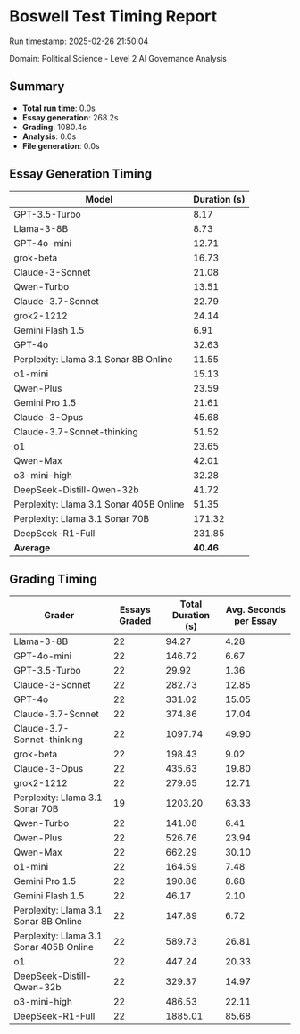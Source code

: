 # Boswell Test Timing Report

Run timestamp: 2025-02-26 21:50:04

Domain: Political Science - Level 2 AI Governance Analysis

## Summary

- **Total run time**: 0.0s
- **Essay generation**: 268.2s
- **Grading**: 1080.4s
- **Analysis**: 0.0s
- **File generation**: 0.0s

## Essay Generation Timing

| Model | Duration (s) |
|-------|-------------|
| GPT-3.5-Turbo | 8.17 |
| Llama-3-8B | 8.73 |
| GPT-4o-mini | 12.71 |
| grok-beta | 16.73 |
| Claude-3-Sonnet | 21.08 |
| Qwen-Turbo | 13.51 |
| Claude-3.7-Sonnet | 22.79 |
| grok2-1212 | 24.14 |
| Gemini Flash 1.5 | 6.91 |
| GPT-4o | 32.63 |
| Perplexity: Llama 3.1 Sonar 8B Online | 11.55 |
| o1-mini | 15.13 |
| Qwen-Plus | 23.59 |
| Gemini Pro 1.5 | 21.61 |
| Claude-3-Opus | 45.68 |
| Claude-3.7-Sonnet-thinking | 51.52 |
| o1 | 23.65 |
| Qwen-Max | 42.01 |
| o3-mini-high | 32.28 |
| DeepSeek-Distill-Qwen-32b | 41.72 |
| Perplexity: Llama 3.1 Sonar 405B Online | 51.35 |
| Perplexity: Llama 3.1 Sonar 70B | 171.32 |
| DeepSeek-R1-Full | 231.85 |
| **Average** | **40.46** |

## Grading Timing

| Grader | Essays Graded | Total Duration (s) | Avg. Seconds per Essay |
|--------|---------------|-------------------|------------------------|
| Llama-3-8B | 22 | 94.27 | 4.28 |
| GPT-4o-mini | 22 | 146.72 | 6.67 |
| GPT-3.5-Turbo | 22 | 29.92 | 1.36 |
| Claude-3-Sonnet | 22 | 282.73 | 12.85 |
| GPT-4o | 22 | 331.02 | 15.05 |
| Claude-3.7-Sonnet | 22 | 374.86 | 17.04 |
| Claude-3.7-Sonnet-thinking | 22 | 1097.74 | 49.90 |
| grok-beta | 22 | 198.43 | 9.02 |
| Claude-3-Opus | 22 | 435.63 | 19.80 |
| grok2-1212 | 22 | 279.65 | 12.71 |
| Perplexity: Llama 3.1 Sonar 70B | 19 | 1203.20 | 63.33 |
| Qwen-Turbo | 22 | 141.08 | 6.41 |
| Qwen-Plus | 22 | 526.76 | 23.94 |
| Qwen-Max | 22 | 662.29 | 30.10 |
| o1-mini | 22 | 164.59 | 7.48 |
| Gemini Pro 1.5 | 22 | 190.86 | 8.68 |
| Gemini Flash 1.5 | 22 | 46.17 | 2.10 |
| Perplexity: Llama 3.1 Sonar 8B Online | 22 | 147.89 | 6.72 |
| Perplexity: Llama 3.1 Sonar 405B Online | 22 | 589.73 | 26.81 |
| o1 | 22 | 447.24 | 20.33 |
| DeepSeek-Distill-Qwen-32b | 22 | 329.37 | 14.97 |
| o3-mini-high | 22 | 486.53 | 22.11 |
| DeepSeek-R1-Full | 22 | 1885.01 | 85.68 |